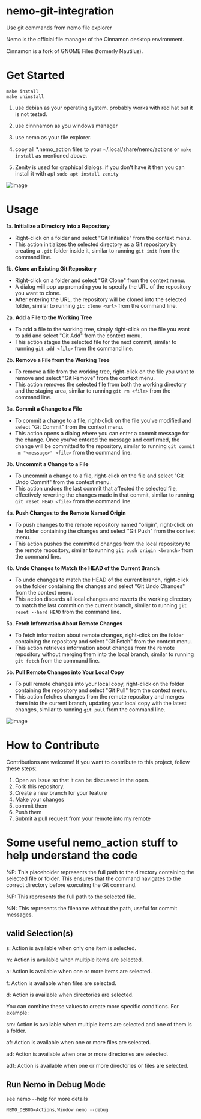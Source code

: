 # nemo-git-integration

Use git commands from nemo file explorer

Nemo is the official file manager of the Cinnamon desktop environment. 

Cinnamon is a fork of GNOME Files (formerly Nautilus).


# Get Started 

```
make install
make uninstall
```

1. use debian as your operating system. probably works with red hat but it is not tested.  

2. use cinnnamon as you windows manager  

3. use nemo as your file explorer.
   
5. copy all *.nemo_action files to your ~/.local/share/nemo/actions or ```make install``` as mentioned above.

6. Zenity is used for graphical dialogs. if you don't have it then you can install it with apt ```sudo apt install zenity```

![image](https://github.com/wilsonify/nemo-git-integration/assets/26659886/e41bb677-e998-4b50-9ddc-af0f1370aff1)

# Usage

1a. **Initialize a Directory into a Repository**
   
   - Right-click on a folder and select "Git Initialize" from the context menu.
   - This action initializes the selected directory as a Git repository by creating a `.git` folder inside it, similar to running `git init` from the command line.

1b. **Clone an Existing Git Repository**
   
   - Right-click on a folder and select "Git Clone" from the context menu.
   - A dialog will pop up prompting you to specify the URL of the repository you want to clone.
   - After entering the URL, the repository will be cloned into the selected folder, similar to running `git clone <url>` from the command line.

2a. **Add a File to the Working Tree**
   
   - To add a file to the working tree, simply right-click on the file you want to add and select "Git Add" from the context menu.
   - This action stages the selected file for the next commit, similar to running `git add <file>` from the command line.

2b. **Remove a File from the Working Tree**
   
   - To remove a file from the working tree, right-click on the file you want to remove and select "Git Remove" from the context menu.
   - This action removes the selected file from both the working directory and the staging area, similar to running `git rm <file>` from the command line.

3a. **Commit a Change to a File**
   
   - To commit a change to a file, right-click on the file you've modified and select "Git Commit" from the context menu.
   - This action opens a dialog where you can enter a commit message for the change. Once you've entered the message and confirmed, the change will be committed to the repository, similar to running `git commit -m "<message>" <file>` from the command line.

3b. **Uncommit a Change to a File**
   
   - To uncommit a change to a file, right-click on the file and select "Git Undo Commit" from the context menu.
   - This action undoes the last commit that affected the selected file, effectively reverting the changes made in that commit, similar to running `git reset HEAD <file>` from the command line.

4a. **Push Changes to the Remote Named Origin**
   
   - To push changes to the remote repository named "origin", right-click on the folder containing the changes and select "Git Push" from the context menu.
   - This action pushes the committed changes from the local repository to the remote repository, similar to running `git push origin <branch>` from the command line.

4b. **Undo Changes to Match the HEAD of the Current Branch**
   
   - To undo changes to match the HEAD of the current branch, right-click on the folder containing the changes and select "Git Undo Changes" from the context menu.
   - This action discards all local changes and reverts the working directory to match the last commit on the current branch, similar to running `git reset --hard HEAD` from the command line.

5a. **Fetch Information About Remote Changes**
   
   - To fetch information about remote changes, right-click on the folder containing the repository and select "Git Fetch" from the context menu.
   - This action retrieves information about changes from the remote repository without merging them into the local branch, similar to running `git fetch` from the command line.

5b. **Pull Remote Changes into Your Local Copy**
   
   - To pull remote changes into your local copy, right-click on the folder containing the repository and select "Git Pull" from the context menu.
   - This action fetches changes from the remote repository and merges them into the current branch, updating your local copy with the latest changes, similar to running `git pull` from the command line.


![image](https://github.com/wilsonify/nemo-git-integration/assets/26659886/f0c17b0f-f2c7-4d94-9cb0-0abc031782e5)

# How to Contribute

Contributions are welcome! If you want to contribute to this project, follow these steps:

1. Open an Issue so that it can be discussed in the open.
2. Fork this repository.
3. Create a new branch for your feature
4. Make your changes
5. commit them
6. Push them
7. Submit a pull request from your remote into my remote

# Some useful nemo_action stuff to help understand the code

%P: This placeholder represents the full path to the directory containing the selected file or folder. This ensures that the command navigates to the correct directory before executing the Git command.

%F: This represents the full path to the selected file.

%N: This represents the filename without the path, useful for commit messages.

## valid Selection(s)

s: Action is available when only one item is selected.

m: Action is available when multiple items are selected.

a: Action is available when one or more items are selected.

f: Action is available when files are selected.

d: Action is available when directories are selected.

You can combine these values to create more specific conditions. For example:

sm: Action is available when multiple items are selected and one of them is a folder.

af: Action is available when one or more files are selected.

ad: Action is available when one or more directories are selected.

adf: Action is available when one or more directories or files are selected.


## Run Nemo in Debug Mode

see nemo --help for more details
```
NEMO_DEBUG=Actions,Window nemo --debug
```

